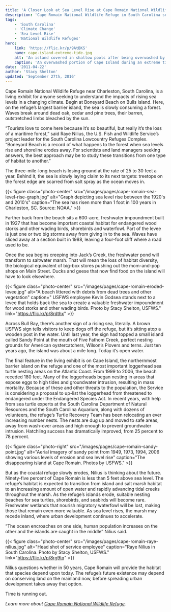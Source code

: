 ```yaml
---
title: 'A Closer Look at Sea Level Rise at Cape Romain National Wildlife Refuge'
description: 'Cape Romain National Wildlife Refuge in South Carolina serves as a living laboratory for the U.S. Fish and Wildlife Service to study the impacts of rising sea levels on coastal wildlife and habitats.'
tags:
    - 'South Carolina'
    - 'Climate Change'
    - 'Sea Level Rise'
    - 'National Wildlife Refuges'
hero:
    link: 'https://flic.kr/p/9AtBKS'
    name: cape-island-extreme-tide.jpg
    alt: 'An island covered in shallow pools after being overwashed by an extreme high tide.'
    caption: 'An overwashed portion of Cape Island during an extreme tide event in 2007. Photo by Jennifer Koches, USFWS.'
date: '2011-04-22'
author: 'Stacy Shelton'
updated: 'September 27th, 2016'
---
```


Cape Romain National Wildlife Refuge near Charleston, South Carolina, is a living exhibit for anyone seeking to understand the impacts of rising sea levels in a changing climate.
Begin at Boneyard Beach on Bulls Island. Here, on the refuge’s largest barrier island, the sea is slowly consuming a forest. Waves break around dead oak, cedar and pine trees, their barren, outstretched limbs bleached by the sun.

“Tourists love to come here because it’s so beautiful, but really it’s the loss of a maritime forest,” said Raye Nilius, the U.S. Fish and Wildlife Service’s project leader for the South Carolina Lowcountry Refuges Complex. “Boneyard Beach is a record of what happens to the forest when sea levels rise and shoreline erodes away.  For scientists and land managers seeking answers, the best approach may be to study these transitions from one type of habitat to another.”

The three-mile-long beach is losing ground at the rate of 25 to 30 feet a year. Behind it, the sea is slowly laying claim to its next targets: treetops on the forest edge are scarred from salt spray as the ocean moves in.

{{< figure class="photo-center" src="/images/pages/cape-romain-sea-level-rise-graph.jpg" alt="Graph depicting sea level rise between the 1920's and 2010's" caption="The sea has risen more than 1 foot in 100 years in Charleston, SC. Source: NOAA." >}}

Farther back from the beach sits a 600-acre, freshwater impoundment built in 1927 that has become important coastal habitat for endangered wood storks and other wading birds, shorebirds and waterfowl. Part of the levee is just one or two big storms away from giving in to the sea. Waves have sliced away at a section built in 1988, leaving a four-foot cliff where a road used to be.

Once the sea begins creeping into Jack’s Creek, the freshwater pond will transform to saltwater marsh. That will mean the loss of habitat diversity, the biological equivalent of big-box stores pushing out the mom-and-pop shops on Main Street. Ducks and geese that now find food on the island will have to look elsewhere.

{{< figure class="photo-center" src="/images/pages/cape-romain-eroded-levee.jpg" alt="A beach littered with debris from dead trees and other vegetation" caption=" USFWS employee Kevin Godsea stands next to a levee that holds back the sea to create a valuable freshwater impoundment for wood storks and other wading birds. Photo by Stacy Shelton, USFWS." link="https://flic.kr/p/8rdthx" >}}

Across Bull Bay, there’s another sign of a rising sea, literally. A brown USFWS sign tells visitors to keep dogs off the refuge, but it’s sitting atop a wooden post in the water. Until last year, the sign had topped a small island called Sandy Point at the mouth of Five Fathom Creek, perfect nesting grounds for American oystercatchers, Wilson’s Plovers and terns. Just ten years ago, the island was about a mile long. Today it’s open water.

The final feature in the living exhibit is on Cape Island, the northernmost barrier island on the refuge and one of the most important loggerhead sea turtle nesting areas on the Atlantic Coast. From 1999 to 2006, the beach receded 180 feet. Many of the loggerheads began nesting in areas that expose eggs to high tides and groundwater intrusion, resulting in mass mortality.  Because of these and other threats to the population, the Service is considering a proposal to up-list the loggerhead from threatened to endangered under the Endangered Species Act.
In recent years, with help from sea turtle experts at the South Carolina Department of Natural Resources and the South Carolina Aquarium, along with dozens of volunteers, the refuge’s Turtle Recovery Team has been relocating an ever increasing number nests. The nests are dug up and moved to safe areas, away from wash-over areas and high enough to prevent groundwater intrusion. Hatchling success has dramatically improved, from 25 percent to 78 percent.

{{< figure class="photo-right" src="/images/pages/cape-romain-sandy-point.jpg" alt="Aerial imagery of sandy point from 1949, 1973, 1994, 2006 showing various levels of erosion and sea level rise" caption="The disappearing island at Cape Romain. Photos by USFWS." >}}

But as the coastal refuge slowly erodes, Nilius is thinking about the future. Ninety-five percent of Cape Romain is less than 5 feet above sea level. The refuge’s habitat is expected to transition from island and salt marsh habitat to an increasing amount of open water and rapidly advancing tidal creeks throughout the marsh. As the refuge’s islands erode, suitable nesting beaches for sea turtles, shorebirds, and seabirds will become rare. Freshwater wetlands that nourish migratory waterfowl will be lost, making those that remain even more valuable. As sea level rises, the marsh may recede inland, where urban development continues to accelerate.

“The ocean encroaches on one side, human population increases on the other and the islands are caught in the middle” Nilius said.

{{< figure class="photo-center" src="/images/pages/cape-romain-raye-nilius.jpg" alt="Head shot of service employee" caption="Raye Nilius in South Carolina. Photo by Stacy Shelton, USFWS." link="https://flic.kr/p/8rg9tq" >}}

Nilius questions whether in 50 years, Cape Romain will provide the habitat that species depend upon today. The refuge’s future existence may depend on conserving land on the mainland now, before spreading urban development takes away that option.

Time is running out.

*Learn more about [Cape Romain National Wildlife Refuge](http://www.fws.gov/refuge/cape_romain/).*
